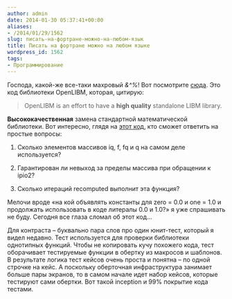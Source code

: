 ```yaml
---
author: admin
date: 2014-01-30 05:37:41+00:00
aliases:
- /2014/01/29/1562
slug: писать-на-фортране-можно-на-любом-язык
title: Писать на фортране можно на любом языке
wordpress_id: 1562
tags:
- Программирование
---
```


Господа, какой-же все-таки махровый *&^%*! Вот посмотрите [сюда](https://github.com/JuliaLang/openlibm/blob/master/src/k_rem_pio2.c#L294). Это код библиотеки OpenLIBM, которая, цитирую:

> OpenLIBM is an effort to have a **high quality** standalone LIBM library.

<!--more-->

**Высококачественная** замена стандартной математической библиотеки. Вот интересно, глядя на [этот код](https://github.com/JuliaLang/openlibm/blob/master/src/k_rem_pio2.c#L294), кто сможет ответить на простые вопросы:

  1. Сколько элементов массивов iq, f, fq и q на самом деле используется?

  2. Гарантирован ли невыход за пределы массива при обращении к ipio2?

  3. Сколько итераций recomputed выполнит эта функция?

Мелочи вроде «на кой объявлять константы для zero = 0.0 и one = 1.0 и продолжать использовать в коде литералы 0.0 и 1.0?» я уже спрашивать не буду. Сегодня все глаза сломал об этот код...

Для контраста – буквально пара слов про один юнит-тест, который я видел недавно. Тест используется для проверки библиотеки однотипных функций. Чтобы не копировать кучу похожего кода, тест оборачивает тестируемые функции в обертку из макросов и шаблонов. В результате логика тест кейсов очень проста и понятна – по одной строчке на кейс. А поскольку оберточная инфраструктура занимает больше пары экранов, то в самом начале идет набор кейсов, которые тестируют сами обертки. Вот такой inception и 99% покрытие кода тестами. 
